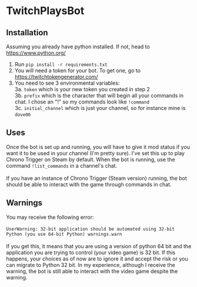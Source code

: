 # TwitchPlaysBot

## Installation

Assuming you already have python installed. If not, head to https://www.python.org/

1. Run ```pip install -r requirements.txt```
2. You will need a token for your bot. To get one, go to https://twitchtokengenerator.com/
3. You need to see 3 environmental variables:<br>
3a. ```token``` which is your new token you created in step 2<br>
3b. ```prefix``` which is the character that will begin all your commands in chat. I chose an "!" so my commands look like ```!command```<br>
3c. ```initial_channel``` which is just your channel, so for instance mine is ```dove06```<br>

## Uses

Once the bot is set up and running, you will have to give it mod status if you want it to be used in your channel (I'm pretty sure).
I've set this up to play Chrono Trigger on Steam by default. When the bot is running, use the command ```!list_commands``` in a channel's chat.<br><br>
If you have an instance of Chrono Trigger (Steam version) running, the bot should be able to interact with the game through commands in chat.

## Warnings

You may receive the following error:<br><br>
```UserWarning: 32-bit application should be automated using 32-bit Python (you use 64-bit Python) warnings.warn```<br><br>
If you get this, it means that you are using a version of python 64 bit and the application you are trying to control (your video game) is 32 bit. If this happens, your choices as of now are to ignore it and accept the risk or you can migrate to Python 32 bit. In my experience, although I receive the warning, the bot is still able to interact with the video game despite the warning.
